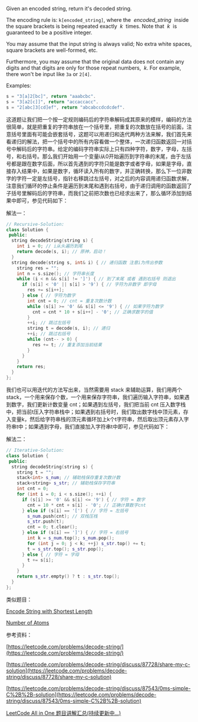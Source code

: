 Given an encoded string, return it's decoded string.

The encoding rule is: `k[encoded_string]`, where the  _encoded_string_  inside the square brackets is being repeated exactly  _k_  times. Note that  _k_  is guaranteed to be a positive integer.

You may assume that the input string is always valid; No extra white spaces, square brackets are well-formed, etc.

Furthermore, you may assume that the original data does not contain any digits and that digits are only for those repeat numbers,  _k_. For example, there won't be input like `3a` or `2[4]`.

Examples:

```cpp
s = "3[a]2[bc]", return "aaabcbc".
s = "3[a2[c]]", return "accaccacc".
s = "2[abc]3[cd]ef", return "abcabccdcdcdef".
```

这道题让我们把一个按一定规则编码后的字符串解码成其原来的模样，编码的方法很简单，就是把重复的字符串放在一个括号里，把重复的次数放在括号的前面，注意括号里面有可能会嵌套括号，这题可以用递归和迭代两种方法来解，我们首先来看递归的解法，把一个括号中的所有内容看做一个整体，一次递归函数返回一对括号中解码后的字符串。给定的编码字符串实际上只有四种字符，数字，字母，左括号，和右括号。那么我们开始用一个变量i从0开始遍历到字符串的末尾，由于左括号都是跟在数字后面，所以首先遇到的字符只能是数字或者字母，如果是字母，直接存入结果中，如果是数字，循环读入所有的数字，并正确转换，那么下一位非数字的字符一定是左括号，指针右移跳过左括号，对之后的内容调用递归函数求解，注意我们循环的停止条件是遍历到末尾和遇到右括号，由于递归调用的函数返回了子括号里解码后的字符串，而我们之前把次数也已经求出来了，那么循环添加到结果中即可，参见代码如下：

解法一：

```cpp
// Recursive-Solution:
class Solution {
 public:
  string decodeString(string s) {
    int i = 0; // i从头遍历到尾
    return decode(s, i); // 原神，启动！
  }
  string decode(string s, int& i) { // 递归函数 注意i为传出参数
    string res = "";
    int n = s.size(); // 字符串长度
    while (i < n && s[i] != ']') { // 到了末尾 或者 遇到右括号 则退出
      if (s[i] < '0' || s[i] > '9') { // 字符为非数字 即字母
        res += s[i++];
      } else { // 字符为数字
        int cnt = 0; // cnt = 重复次数计数
        while (s[i] >= '0' && s[i] <= '9') { // 如果字符为数字
          cnt = cnt * 10 + s[i++] - '0'; // 正确求数字的值
        }
        ++i; // 跳过左括号
        string t = decode(s, i); // 递归
        ++i; // 跳过右括号
        while (cnt-- > 0) {
          res += t; // 重复添加当前结果
        }
      }
    }
    return res;
  }
};
```

我们也可以用迭代的方法写出来，当然需要用 stack 来辅助运算，我们用两个 stack，一个用来保存个数，一个用来保存字符串，我们遍历输入字符串，如果遇到数字，我们更新计数变量 cnt；如果遇到左括号，我们把当前 cnt 压入数字栈中，把当前t压入字符串栈中；如果遇到右括号时，我们取出数字栈中顶元素，存入变量k，然后给字符串栈的顶元素循环加上k个t字符串，然后取出顶元素存入字符串t中；如果遇到字母，我们直接加入字符串t中即可，参见代码如下：

解法二：

```cpp
// Iterative-Solution:
class Solution {
 public:
  string decodeString(string s) {
    string t = "";
    stack<int> s_num; // 辅助栈保存重复次数计数
    stack<string> s_str; // 辅助栈保存字符串
    int cnt = 0;
    for (int i = 0; i < s.size(); ++i) {
      if (s[i] >= '0' && s[i] <= '9') { // 字符 = 数字
        cnt = 10 * cnt + s[i] - '0'; // 正确计算数字cnt
      } else if (s[i] == '[') { // 字符 = 左括号
        s_num.push(cnt); // 双栈压栈
        s_str.push(t);
        cnt = 0; t.clear();
      } else if (s[i] == ']') { // 字符 = 右括号
        int k = s_num.top(); s_num.pop();
        for (int j = 0; j < k; ++j) s_str.top() += t;
        t = s_str.top(); s_str.pop();
      } else { // 字符 = 字母
        t += s[i];
      }
    }
    return s_str.empty() ? t : s_str.top();
  }
};
```

类似题目：

[Encode String with Shortest Length](http://www.cnblogs.com/grandyang/p/6194403.html)

[Number of Atoms](http://www.cnblogs.com/grandyang/p/8667239.html)

参考资料：

[https://leetcode.com/problems/decode-string/](https://leetcode.com/problems/decode-string/)

[https://leetcode.com/problems/decode-string/discuss/87728/share-my-c-solution](https://leetcode.com/problems/decode-string/discuss/87728/share-my-c-solution)

[https://leetcode.com/problems/decode-string/discuss/87543/0ms-simple-C%2B%2B-solution](https://leetcode.com/problems/decode-string/discuss/87543/0ms-simple-C%2B%2B-solution)

[LeetCode All in One 题目讲解汇总(持续更新中...)](http://www.cnblogs.com/grandyang/p/4606334.html)